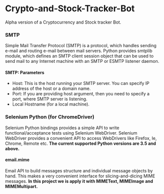# Crypto-and-Stock-Tracker-Bot
Alpha version of a Cryptocurrency and Stock tracker Bot.

### SMTP
Simple Mail Transfer Protocol (SMTP) is a protocol, which handles sending e-mail and routing e-mail between mail servers. Python provides smtplib module, which defines an SMTP client session object that can be used to send mail to any Internet machine with an SMTP or ESMTP listener daemon.

#### SMTP: Parameters
- Host: This is the host running your SMTP server. You can specify IP address of the host or a domain name.
- Port: If you are providing host argument, then you need to specify a port, where SMTP server is listening.
- Local Hostname (for a local machine).

### Selenium Python (for ChromeDriver)
Selenium Python bindings provides a simple API to write functional/acceptance tests using Selenium WebDriver. Selenium WebDriver provides a convenient API to access WebDrivers like Firefox, Ie, Chrome, Remote etc.
**The current supported Python versions are 3.5 and above.**

#### email.mime
Email API to build messages structure and individual message objects by hand. This makes a very convenient interface for slicing-and-dicing MIME messages. **In this project we is apply it with MIMEText, MIMEImage and MIMEMultipart.**
